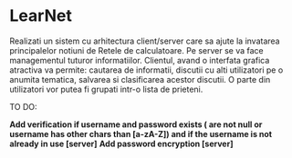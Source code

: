 # LearNet

Realizati un sistem cu arhitectura client/server care sa ajute la invatarea principalelor notiuni de Retele de calculatoare. Pe server se va face managementul tuturor informatiilor. Clientul, avand o interfata grafica atractiva va permite: cautarea de informatii, discutii cu alti utilizatori pe o anumita tematica, salvarea si clasificarea acestor discutii. O parte din utilizatori vor putea fi grupati intr-o lista de prieteni.

TO DO:

**Add verification if username and password exists ( are not null or username has other chars than [a-zA-Z]) and if the username is not already in use \[server\]**
**Add password encryption \[server\]**
